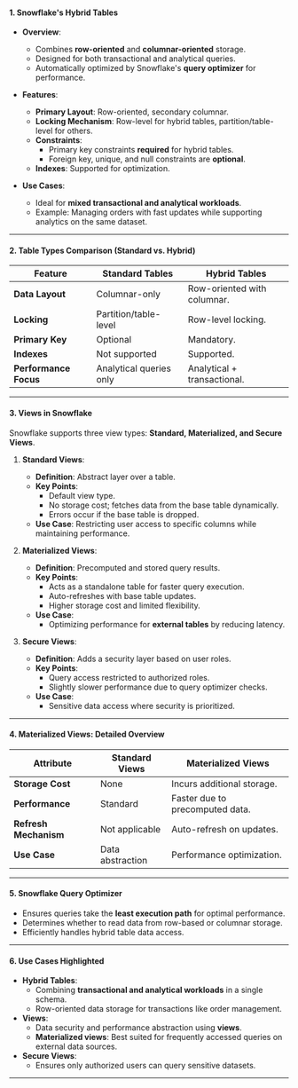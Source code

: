 #### **1. Snowflake's Hybrid Tables**
- **Overview**:
  - Combines **row-oriented** and **columnar-oriented** storage.
  - Designed for both transactional and analytical queries.
  - Automatically optimized by Snowflake's **query optimizer** for performance.
  
- **Features**:
  - **Primary Layout**: Row-oriented, secondary columnar.
  - **Locking Mechanism**: Row-level for hybrid tables, partition/table-level for others.
  - **Constraints**:
    - Primary key constraints **required** for hybrid tables.
    - Foreign key, unique, and null constraints are **optional**.
  - **Indexes**: Supported for optimization.
  
- **Use Cases**:
  - Ideal for **mixed transactional and analytical workloads**.
  - Example: Managing orders with fast updates while supporting analytics on the same dataset.

---

#### **2. Table Types Comparison (Standard vs. Hybrid)**  
| **Feature**            | **Standard Tables**             | **Hybrid Tables**               |
|-------------------------|----------------------------------|----------------------------------|
| **Data Layout**         | Columnar-only                  | Row-oriented with columnar.     |
| **Locking**             | Partition/table-level          | Row-level locking.              |
| **Primary Key**         | Optional                       | Mandatory.                      |
| **Indexes**             | Not supported                  | Supported.                      |
| **Performance Focus**   | Analytical queries only         | Analytical + transactional.     |

---

#### **3. Views in Snowflake**
Snowflake supports three view types: **Standard, Materialized, and Secure Views**.

1. **Standard Views**:
   - **Definition**: Abstract layer over a table.
   - **Key Points**:
     - Default view type.
     - No storage cost; fetches data from the base table dynamically.
     - Errors occur if the base table is dropped.
   - **Use Case**: Restricting user access to specific columns while maintaining performance.

2. **Materialized Views**:
   - **Definition**: Precomputed and stored query results.
   - **Key Points**:
     - Acts as a standalone table for faster query execution.
     - Auto-refreshes with base table updates.
     - Higher storage cost and limited flexibility.
   - **Use Case**:
     - Optimizing performance for **external tables** by reducing latency.

3. **Secure Views**:
   - **Definition**: Adds a security layer based on user roles.
   - **Key Points**:
     - Query access restricted to authorized roles.
     - Slightly slower performance due to query optimizer checks.
   - **Use Case**:
     - Sensitive data access where security is prioritized.

---

#### **4. Materialized Views: Detailed Overview**
| **Attribute**            | **Standard Views**             | **Materialized Views**          |
|---------------------------|---------------------------------|----------------------------------|
| **Storage Cost**          | None                           | Incurs additional storage.      |
| **Performance**           | Standard                       | Faster due to precomputed data. |
| **Refresh Mechanism**     | Not applicable                 | Auto-refresh on updates.        |
| **Use Case**              | Data abstraction               | Performance optimization.       |

---

#### **5. Snowflake Query Optimizer**
- Ensures queries take the **least execution path** for optimal performance.
- Determines whether to read data from row-based or columnar storage.
- Efficiently handles hybrid table data access.

---

#### **6. Use Cases Highlighted**
- **Hybrid Tables**:
  - Combining **transactional and analytical workloads** in a single schema.
  - Row-oriented data storage for transactions like order management.
- **Views**:
  - Data security and performance abstraction using **views**.
  - **Materialized views**: Best suited for frequently accessed queries on external data sources.
- **Secure Views**:
  - Ensures only authorized users can query sensitive datasets.

---

